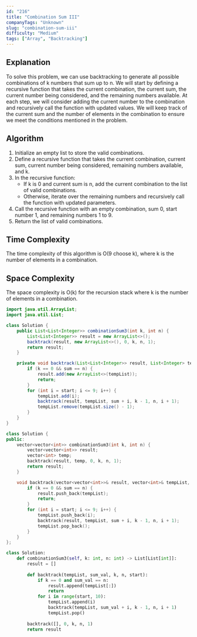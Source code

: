 ```yaml
---
id: "216"
title: "Combination Sum III"
companyTags: "Unknown"
slug: "combination-sum-iii"
difficulty: "Medium"
tags: ["Array", "Backtracking"]
---
```


## Explanation
To solve this problem, we can use backtracking to generate all possible combinations of k numbers that sum up to n. We will start by defining a recursive function that takes the current combination, the current sum, the current number being considered, and the remaining numbers available. At each step, we will consider adding the current number to the combination and recursively call the function with updated values. We will keep track of the current sum and the number of elements in the combination to ensure we meet the conditions mentioned in the problem.

## Algorithm
1. Initialize an empty list to store the valid combinations.
2. Define a recursive function that takes the current combination, current sum, current number being considered, remaining numbers available, and k.
3. In the recursive function:
   - If k is 0 and current sum is n, add the current combination to the list of valid combinations.
   - Otherwise, iterate over the remaining numbers and recursively call the function with updated parameters.
4. Call the recursive function with an empty combination, sum 0, start number 1, and remaining numbers 1 to 9.
5. Return the list of valid combinations.

## Time Complexity
The time complexity of this algorithm is O(9 choose k), where k is the number of elements in a combination.

## Space Complexity
The space complexity is O(k) for the recursion stack where k is the number of elements in a combination.
```java
import java.util.ArrayList;
import java.util.List;

class Solution {
    public List<List<Integer>> combinationSum3(int k, int n) {
        List<List<Integer>> result = new ArrayList<>();
        backtrack(result, new ArrayList<>(), 0, k, n, 1);
        return result;
    }

    private void backtrack(List<List<Integer>> result, List<Integer> tempList, int sum, int k, int n, int start) {
        if (k == 0 && sum == n) {
            result.add(new ArrayList<>(tempList));
            return;
        }
        for (int i = start; i <= 9; i++) {
            tempList.add(i);
            backtrack(result, tempList, sum + i, k - 1, n, i + 1);
            tempList.remove(tempList.size() - 1);
        }
    }
}
```

```cpp
class Solution {
public:
    vector<vector<int>> combinationSum3(int k, int n) {
        vector<vector<int>> result;
        vector<int> temp;
        backtrack(result, temp, 0, k, n, 1);
        return result;
    }

    void backtrack(vector<vector<int>>& result, vector<int>& tempList, int sum, int k, int n, int start) {
        if (k == 0 && sum == n) {
            result.push_back(tempList);
            return;
        }
        for (int i = start; i <= 9; i++) {
            tempList.push_back(i);
            backtrack(result, tempList, sum + i, k - 1, n, i + 1);
            tempList.pop_back();
        }
    }
};
```

```python
class Solution:
    def combinationSum3(self, k: int, n: int) -> List[List[int]]:
        result = []
        
        def backtrack(tempList, sum_val, k, n, start):
            if k == 0 and sum_val == n:
                result.append(tempList[:])
                return
            for i in range(start, 10):
                tempList.append(i)
                backtrack(tempList, sum_val + i, k - 1, n, i + 1)
                tempList.pop()
        
        backtrack([], 0, k, n, 1)
        return result
```